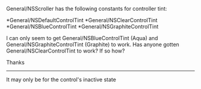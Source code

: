General/NSScroller has the following constants for controller tint:


*General/NSDefaultControlTint
*General/NSClearControlTint
*General/NSBlueControlTint
*General/NSGraphiteControlTint


I can only seem to get General/NSBlueControlTint (Aqua) and General/NSGraphiteControlTint (Graphite) to work. Has anyone gotten General/NSClearControlTint to work? If so how?

Thanks

----
It may only be for the control's inactive state